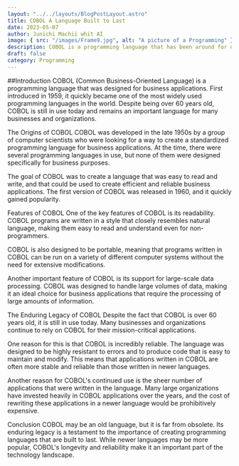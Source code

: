 ```yaml
---
layout: "../../layouts/BlogPostLayout.astro"
title: COBOL A Language Built to Last
date: 2023-05-07
author: Junichi Machii whit AI
image: { src: "/images/Frame9.jpg", alt: "A picture of a Programming" }
description: COBOL is a programming language that has been around for over 60 years and is still used today in many critical business applications. This article provides a comprehensive overview of COBOL, its history, its use cases, and its continued relevance in the modern world of technology.
draft: false
category: Programming
---
```


##Introduction
COBOL (Common Business-Oriented Language) is a programming language that was designed for business applications. First introduced in 1959, it quickly became one of the most widely used programming languages in the world. Despite being over 60 years old, COBOL is still in use today and remains an important language for many businesses and organizations.

The Origins of COBOL
COBOL was developed in the late 1950s by a group of computer scientists who were looking for a way to create a standardized programming language for business applications. At the time, there were several programming languages in use, but none of them were designed specifically for business purposes.

The goal of COBOL was to create a language that was easy to read and write, and that could be used to create efficient and reliable business applications. The first version of COBOL was released in 1960, and it quickly gained popularity.

Features of COBOL
One of the key features of COBOL is its readability. COBOL programs are written in a style that closely resembles natural language, making them easy to read and understand even for non-programmers.

COBOL is also designed to be portable, meaning that programs written in COBOL can be run on a variety of different computer systems without the need for extensive modifications.

Another important feature of COBOL is its support for large-scale data processing. COBOL was designed to handle large volumes of data, making it an ideal choice for business applications that require the processing of large amounts of information.

The Enduring Legacy of COBOL
Despite the fact that COBOL is over 60 years old, it is still in use today. Many businesses and organizations continue to rely on COBOL for their mission-critical applications.

One reason for this is that COBOL is incredibly reliable. The language was designed to be highly resistant to errors and to produce code that is easy to maintain and modify. This means that applications written in COBOL are often more stable and reliable than those written in newer languages.

Another reason for COBOL's continued use is the sheer number of applications that were written in the language. Many large organizations have invested heavily in COBOL applications over the years, and the cost of rewriting these applications in a newer language would be prohibitively expensive.

Conclusion
COBOL may be an old language, but it is far from obsolete. Its enduring legacy is a testament to the importance of creating programming languages that are built to last. While newer languages may be more popular, COBOL's longevity and reliability make it an important part of the technology landscape.